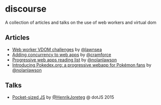 # discourse

A collection of articles and talks on the use of web workers and virtual dom

## Articles

* [Web worker VDOM challenges](https://gist.github.com/lawnsea/b72630e0fdaf818fb758) by [@lawnsea](http://github.com/lawnsea)
* [Adding concurrency to web apps](https://plus.google.com/+MalteUbl/posts/NLyinvqwZHo) by [@cramforce](http://github.com/cramforce)
* [Progressive web apps reading list](https://gist.github.com/nolanlawson/d9e66349635452a95bb1) by [@nolanlawson](https://github.com/nolanlawson)
* [Introducing Pokedex.org: a progressive webapp for Pokémon fans](http://www.pocketjavascript.com/blog/2015/11/23/introducing-pokedex-org) by [@nolanlawson](https://github.com/nolanlawson)

## Talks

* [Pocket-sized JS](https://www.youtube.com/watch?v=okk0BGV9oY0) by [@HenrikJoreteg](https://github.com/HenrikJoreteg) @ dotJS 2015

